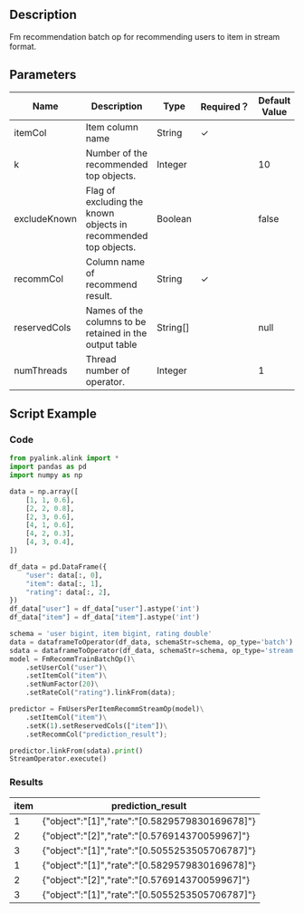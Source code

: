 ## Description
Fm recommendation batch op for recommending users to item in stream format.

## Parameters
| Name | Description | Type | Required？ | Default Value |
| --- | --- | --- | --- | --- |
| itemCol | Item column name | String | ✓ |  |
| k | Number of the recommended top objects. | Integer |  | 10 |
| excludeKnown | Flag of excluding the known objects in recommended top objects. | Boolean |  | false |
| recommCol | Column name of recommend result. | String | ✓ |  |
| reservedCols | Names of the columns to be retained in the output table | String[] |  | null |
| numThreads | Thread number of operator. | Integer |  | 1 |

## Script Example
### Code

```python
from pyalink.alink import *
import pandas as pd
import numpy as np

data = np.array([
    [1, 1, 0.6],
    [2, 2, 0.8],
    [2, 3, 0.6],
    [4, 1, 0.6],
    [4, 2, 0.3],
    [4, 3, 0.4],
])

df_data = pd.DataFrame({
    "user": data[:, 0],
    "item": data[:, 1],
    "rating": data[:, 2],
})
df_data["user"] = df_data["user"].astype('int')
df_data["item"] = df_data["item"].astype('int')

schema = 'user bigint, item bigint, rating double'
data = dataframeToOperator(df_data, schemaStr=schema, op_type='batch')
sdata = dataframeToOperator(df_data, schemaStr=schema, op_type='stream')
model = FmRecommTrainBatchOp()\
    .setUserCol("user")\
    .setItemCol("item")\
    .setNumFactor(20)\
    .setRateCol("rating").linkFrom(data);

predictor = FmUsersPerItemRecommStreamOp(model)\
    .setItemCol("item")\
    .setK(1).setReservedCols(["item"])\
    .setRecommCol("prediction_result");

predictor.linkFrom(sdata).print()
StreamOperator.execute()
```

### Results
item|	prediction_result
----|-----
	1|	{"object":"[1]","rate":"[0.5829579830169678]"}
	2|	{"object":"[2]","rate":"[0.576914370059967]"}
	3|	{"object":"[1]","rate":"[0.5055253505706787]"}
	1|	{"object":"[1]","rate":"[0.5829579830169678]"}
	2|	{"object":"[2]","rate":"[0.576914370059967]"}
	3|	{"object":"[1]","rate":"[0.5055253505706787]"}
